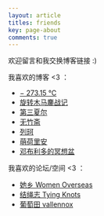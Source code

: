 ```yaml
---
layout: article
titles: friends
key: page-about
comments: true
---
```

欢迎留言和我交换博客链接 :)   

我喜欢的博客 <3 ：

- [− 273.15 ℃](https://blog.sommercamp.xyz/)
- [旋转木马鏖战记](https://samsmerrygoround.github.io)
- [第三夏尔](https://thirdshire.com/)
- [无竹斋](https://bamboobone9.com/)
- [列珂](https://write.c7.io/ilke/)
- [萌荷里安](https://blogatlarge.com/c1air2/)
- [邓布利多的冥想盆](https://pensieve.wangxindi.org/)

我喜欢的论坛/空间 <3 ：
- [她乡 Women Overseas](https://forum.womenoverseas.com/)
- [结绳志 Tying Knots](https://tyingknots.net/)
- [葡萄田 vallennox ](https://vallennox.com/)
